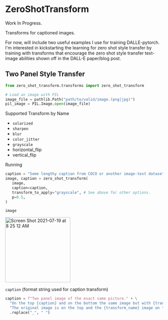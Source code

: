 # ZeroShotTransform

Work In Progress.

Transforms for captioned images.

For now, will include two useful examples I use for training DALLE-pytorch.
I'm interested in kickstarting the learning for zero shot style transfer 
by training with transforms that encourage the zero shot style transfer 
text-image abilities shown off in the DALL-E paper/blog post.

## Two Panel Style Transfer
 ```python
from zero_shot_transform.transforms import zero_shot_transform

# Load an image with PIL
image_file = pathlib.Path("path/to/valid/image.(png|jpg)")
pil_image = PIL.Image.open(image_file)
```

Supported Transform by Name
  - `solarized`
  - `sharpen`
  - `blur`
  - `color_jitter`
  - `grayscale`
  - horizontal_flip
  - vertical_flip

Running 
```python
caption = "Some lengthy caption from COCO or another image-text dataset."
image, caption = zero_shot_transform(
   image,
   caption=caption,
   transform_to_apply="grayscale", # See above for other options.
   p=0.5,
)
```

`image`

<img width="208" alt="Screen Shot 2021-07-19 at 8 25 12 AM" src="https://user-images.githubusercontent.com/3994972/126166845-11a7ce50-c9eb-44aa-81da-0b451cc1363b.png">


`caption` (format string used for caption transform)
```python
caption = f"Two panel image of the exact same picture." + \
  "On the top {caption} and on the bottom the same image but with {transform_name} applied." + \
  "The original image is on the top and the {transform_name} image on the bottom. The caption is {caption}."
  .replace("_", " ")
```
